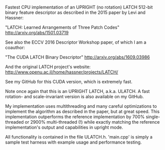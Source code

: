 Fastest CPU implementation of an UPRIGHT (no rotation)
LATCH 512-bit binary feature descriptor
as described in the 2015 paper by
Levi and Hassner:

"LATCH: Learned Arrangements of Three Patch Codes"
http://arxiv.org/abs/1501.03719

See also the ECCV 2016 Descriptor Workshop paper, of which I am a coauthor:

"The CUDA LATCH Binary Descriptor"
http://arxiv.org/abs/1609.03986

And the original LATCH project's website:
http://www.openu.ac.il/home/hassner/projects/LATCH/

See my GitHub for this CUDA version, which is extremely fast.

Note once again that this is an UPRIGHT LATCH, a.k.a. ULATCH.
A fast rotation- and scale-invariant version is
also available on my GitHub.

My implementation uses multithreading and 
many careful optimizations to implement the
algorithm as described in the paper, but at great speed.
This implementation outperforms the reference implementation by 700%
single-threaded or 2900% multi-threaded (!) while exactly matching
the reference implementation's output and capabilities in upright mode.

All functionality is contained in the file ULATCH.h. 'main.cpp'
is simply a sample test harness with example usage and
performance testing.
